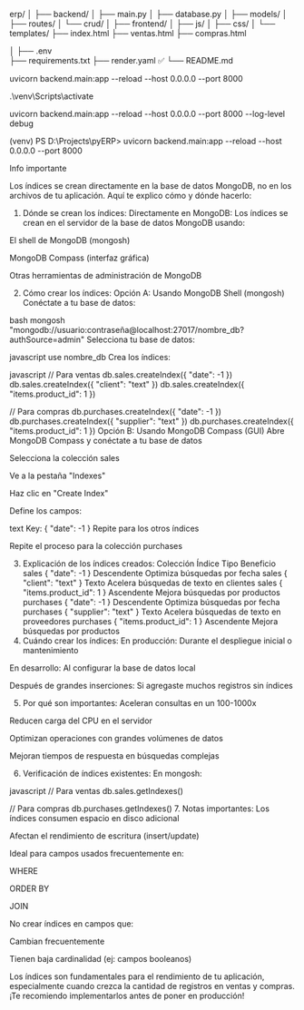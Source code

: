 erp/
│
├── backend/
│   ├── main.py
│   ├── database.py
│   ├── models/
│   ├── routes/
│   └── crud/
│
├── frontend/
│   ├── js/
│   ├── css/
│   └── templates/
        ├── index.html
        ├── ventas.html
        ├── compras.html

│
├── .env               
├── requirements.txt
├── render.yaml           ✅
└── README.md



uvicorn backend.main:app --reload --host 0.0.0.0 --port 8000

.\venv\Scripts\activate

uvicorn backend.main:app --reload --host 0.0.0.0 --port 8000 --log-level debug

(venv) PS D:\Projects\pyERP> uvicorn backend.main:app --reload --host 0.0.0.0 --port 8000  

Info importante

Los índices se crean directamente en la base de datos MongoDB, no en los archivos de tu aplicación. Aquí te explico cómo y dónde hacerlo:

1. Dónde se crean los índices:
Directamente en MongoDB: Los índices se crean en el servidor de la base de datos MongoDB usando:

El shell de MongoDB (mongosh)

MongoDB Compass (interfaz gráfica)

Otras herramientas de administración de MongoDB

2. Cómo crear los índices:
Opción A: Usando MongoDB Shell (mongosh)
Conéctate a tu base de datos:

bash
mongosh "mongodb://usuario:contraseña@localhost:27017/nombre_db?authSource=admin"
Selecciona tu base de datos:

javascript
use nombre_db
Crea los índices:

javascript
// Para ventas
db.sales.createIndex({ "date": -1 })
db.sales.createIndex({ "client": "text" })
db.sales.createIndex({ "items.product_id": 1 })

// Para compras
db.purchases.createIndex({ "date": -1 })
db.purchases.createIndex({ "supplier": "text" })
db.purchases.createIndex({ "items.product_id": 1 })
Opción B: Usando MongoDB Compass (GUI)
Abre MongoDB Compass y conéctate a tu base de datos

Selecciona la colección sales

Ve a la pestaña "Indexes"

Haz clic en "Create Index"

Define los campos:

text
Key: { "date": -1 }
Repite para los otros índices

Repite el proceso para la colección purchases

3. Explicación de los índices creados:
Colección	Índice	Tipo	Beneficio
sales	{ "date": -1 }	Descendente	Optimiza búsquedas por fecha
sales	{ "client": "text" }	Texto	Acelera búsquedas de texto en clientes
sales	{ "items.product_id": 1 }	Ascendente	Mejora búsquedas por productos
purchases	{ "date": -1 }	Descendente	Optimiza búsquedas por fecha
purchases	{ "supplier": "text" }	Texto	Acelera búsquedas de texto en proveedores
purchases	{ "items.product_id": 1 }	Ascendente	Mejora búsquedas por productos
4. Cuándo crear los índices:
En producción: Durante el despliegue inicial o mantenimiento

En desarrollo: Al configurar la base de datos local

Después de grandes inserciones: Si agregaste muchos registros sin índices

5. Por qué son importantes:
Aceleran consultas en un 100-1000x

Reducen carga del CPU en el servidor

Optimizan operaciones con grandes volúmenes de datos

Mejoran tiempos de respuesta en búsquedas complejas

6. Verificación de índices existentes:
En mongosh:

javascript
// Para ventas
db.sales.getIndexes()

// Para compras
db.purchases.getIndexes()
7. Notas importantes:
Los índices consumen espacio en disco adicional

Afectan el rendimiento de escritura (insert/update)

Ideal para campos usados frecuentemente en:

WHERE

ORDER BY

JOIN

No crear índices en campos que:

Cambian frecuentemente

Tienen baja cardinalidad (ej: campos booleanos)

Los índices son fundamentales para el rendimiento de tu aplicación, especialmente cuando crezca la cantidad de registros en ventas y compras. ¡Te recomiendo implementarlos antes de poner en producción!